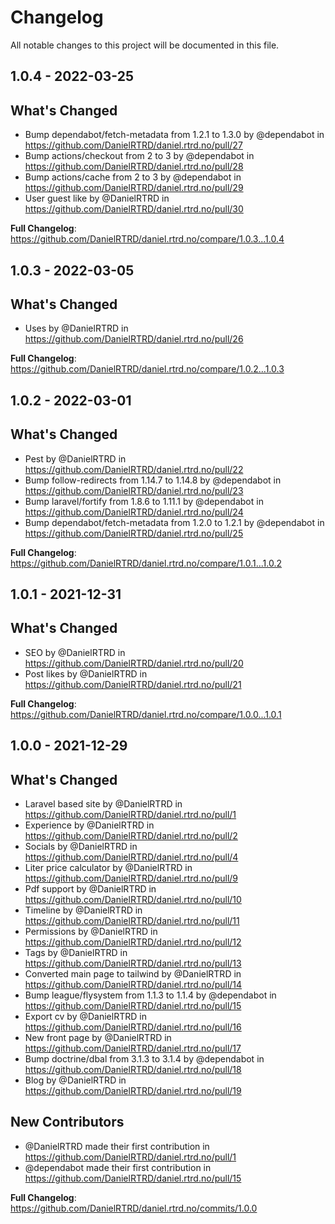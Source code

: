 # Changelog

All notable changes to this project will be documented in this file.

## 1.0.4 - 2022-03-25

## What's Changed

- Bump dependabot/fetch-metadata from 1.2.1 to 1.3.0 by @dependabot in https://github.com/DanielRTRD/daniel.rtrd.no/pull/27
- Bump actions/checkout from 2 to 3 by @dependabot in https://github.com/DanielRTRD/daniel.rtrd.no/pull/28
- Bump actions/cache from 2 to 3 by @dependabot in https://github.com/DanielRTRD/daniel.rtrd.no/pull/29
- User guest like by @DanielRTRD in https://github.com/DanielRTRD/daniel.rtrd.no/pull/30

**Full Changelog**: https://github.com/DanielRTRD/daniel.rtrd.no/compare/1.0.3...1.0.4

## 1.0.3 - 2022-03-05

## What's Changed

- Uses by @DanielRTRD in https://github.com/DanielRTRD/daniel.rtrd.no/pull/26

**Full Changelog**: https://github.com/DanielRTRD/daniel.rtrd.no/compare/1.0.2...1.0.3

## 1.0.2 - 2022-03-01

## What's Changed

- Pest by @DanielRTRD in https://github.com/DanielRTRD/daniel.rtrd.no/pull/22
- Bump follow-redirects from 1.14.7 to 1.14.8 by @dependabot in https://github.com/DanielRTRD/daniel.rtrd.no/pull/23
- Bump laravel/fortify from 1.8.6 to 1.11.1 by @dependabot in https://github.com/DanielRTRD/daniel.rtrd.no/pull/24
- Bump dependabot/fetch-metadata from 1.2.0 to 1.2.1 by @dependabot in https://github.com/DanielRTRD/daniel.rtrd.no/pull/25

**Full Changelog**: https://github.com/DanielRTRD/daniel.rtrd.no/compare/1.0.1...1.0.2

## 1.0.1 - 2021-12-31

## What's Changed

- SEO by @DanielRTRD in https://github.com/DanielRTRD/daniel.rtrd.no/pull/20
- Post likes by @DanielRTRD in https://github.com/DanielRTRD/daniel.rtrd.no/pull/21

**Full Changelog**: https://github.com/DanielRTRD/daniel.rtrd.no/compare/1.0.0...1.0.1

## 1.0.0 - 2021-12-29

## What's Changed

- Laravel based site by @DanielRTRD in https://github.com/DanielRTRD/daniel.rtrd.no/pull/1
- Experience by @DanielRTRD in https://github.com/DanielRTRD/daniel.rtrd.no/pull/2
- Socials by @DanielRTRD in https://github.com/DanielRTRD/daniel.rtrd.no/pull/4
- Liter price calculator by @DanielRTRD in https://github.com/DanielRTRD/daniel.rtrd.no/pull/9
- Pdf support by @DanielRTRD in https://github.com/DanielRTRD/daniel.rtrd.no/pull/10
- Timeline by @DanielRTRD in https://github.com/DanielRTRD/daniel.rtrd.no/pull/11
- Permissions by @DanielRTRD in https://github.com/DanielRTRD/daniel.rtrd.no/pull/12
- Tags by @DanielRTRD in https://github.com/DanielRTRD/daniel.rtrd.no/pull/13
- Converted main page to tailwind by @DanielRTRD in https://github.com/DanielRTRD/daniel.rtrd.no/pull/14
- Bump league/flysystem from 1.1.3 to 1.1.4 by @dependabot in https://github.com/DanielRTRD/daniel.rtrd.no/pull/15
- Export cv by @DanielRTRD in https://github.com/DanielRTRD/daniel.rtrd.no/pull/16
- New front page by @DanielRTRD in https://github.com/DanielRTRD/daniel.rtrd.no/pull/17
- Bump doctrine/dbal from 3.1.3 to 3.1.4 by @dependabot in https://github.com/DanielRTRD/daniel.rtrd.no/pull/18
- Blog by @DanielRTRD in https://github.com/DanielRTRD/daniel.rtrd.no/pull/19

## New Contributors

- @DanielRTRD made their first contribution in https://github.com/DanielRTRD/daniel.rtrd.no/pull/1
- @dependabot made their first contribution in https://github.com/DanielRTRD/daniel.rtrd.no/pull/15

**Full Changelog**: https://github.com/DanielRTRD/daniel.rtrd.no/commits/1.0.0
